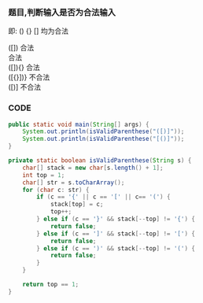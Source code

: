 ### 题目,判断输入是否为合法输入
即: () {} [] 均为合法

  ([]) 合法 <br>
  []() 合法 <br>
  ([]){} 合法 <br>
  ([{}])} 不合法 <br>
  ([)] 不合法 <br>


### CODE
``` java
public static void main(String[] args) {
    System.out.println(isValidParenthese("([)]"));
    System.out.println(isValidParenthese("[()]"));
}

private static boolean isValidParenthese(String s) {
    char[] stack = new char[s.length() + 1];
    int top = 1;
    char[] str = s.toCharArray();
    for (char c: str) {
        if (c == '{' || c == '[' || c== '(') {
            stack[top] = c;
            top++;
        } else if (c == '}' && stack[--top] != '{') {
            return false;
        } else if (c == ']' && stack[--top] != '[') {
            return false;
        } else if (c == ')' && stack[--top] != '(') {
            return false;
        }
    }

    return top == 1;
}
```
